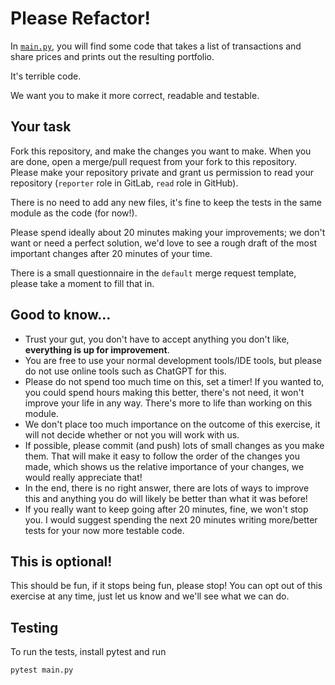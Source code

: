 # Please Refactor!
In [`main.py`](main.py), you will find some code that takes a list of transactions and share prices and prints out the resulting portfolio.

It's terrible code.

We want you to make it more correct, readable and testable.

## Your task

Fork this repository, and make the changes you want to make. When you are done, open a merge/pull request from your fork to this repository. Please make your repository private and grant us permission to read your repository (`reporter` role in GitLab, `read` role in GitHub).

There is no need to add any new files, it's fine to keep the tests in the same module as the code (for now!).

Please spend ideally about 20 minutes making your improvements; we don't want or need a perfect solution, we'd love to see a rough draft of the most important changes after 20 minutes of your time.

There is a small questionnaire in the `default` merge request template, please take a moment to fill that in.

## Good to know...

* Trust your gut, you don't have to accept anything you don't like, **everything is up for improvement**.
* You are free to use your normal development tools/IDE tools, but please do not use online tools such as ChatGPT for this.
* Please do not spend too much time on this, set a timer! If you wanted to, you could spend hours making this better, there's not need, it won't improve your life in any way. There's more to life than working on this module.
* We don't place too much importance on the outcome of this exercise, it will not decide whether or not you will work with us.
* If possible, please commit (and push) lots of small changes as you make them. That will make it easy to follow the order of the changes you made, which shows us the relative importance of your changes, we would really appreciate that!
* In the end, there is no right answer, there are lots of ways to improve this and anything you do will likely be better than what it was before!
* If you really want to keep going after 20 minutes, fine, we won't stop you. I would suggest spending the next 20 minutes writing more/better tests for your now more testable code.

## This is optional!

This should be fun, if it stops being fun, please stop!
You can opt out of this exercise at any time, just let us know and we'll see what we can do.

## Testing
To run the tests, install pytest and run
```
pytest main.py
```
